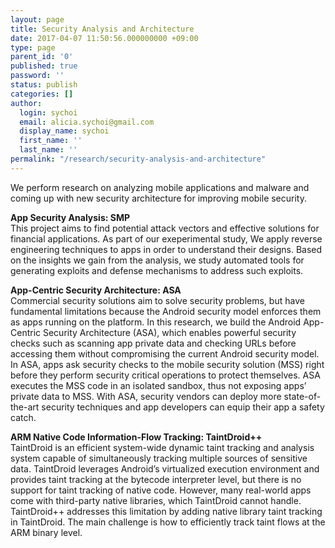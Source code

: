```yaml
---
layout: page
title: Security Analysis and Architecture
date: 2017-04-07 11:50:56.000000000 +09:00
type: page
parent_id: '0'
published: true
password: ''
status: publish
categories: []
author:
  login: sychoi
  email: alicia.sychoi@gmail.com
  display_name: sychoi
  first_name: ''
  last_name: ''
permalink: "/research/security-analysis-and-architecture"
---
```


We perform research on analyzing mobile applications and malware and coming up with new security architecture for improving mobile security.<br>


<b>App Security Analysis: SMP</b><br>
This project aims to find potential attack vectors and effective solutions for financial applications. As part of our exeperimental study, We apply reverse engineering techniques to apps in order to understand their designs. Based on the insights we gain from the analysis, we study automated tools for generating exploits and defense mechanisms to address such exploits.<br>


<b>App-Centric Security Architecture: ASA</b><br>
Commercial security solutions aim to solve security problems, but have fundamental limitations because the Android security model enforces them as apps running on the platform. In this research, we build the Android App-Centric Security Architecture (ASA), which enables powerful security checks such as scanning app private data and checking URLs before accessing them without compromising the current Android security model. In ASA, apps ask security checks to the mobile security solution (MSS) right before they perform security critical operations to protect themselves. ASA executes the MSS code in an isolated sandbox, thus not exposing apps’ private data to MSS. With ASA, security vendors can deploy more state-of-the-art security techniques and app developers can equip their app a safety catch.<br>


<b>ARM Native Code Information-Flow Tracking: TaintDroid++</b><br>
TaintDroid is an efficient system-wide dynamic taint tracking and analysis system capable of simultaneously tracking multiple sources of sensitive data. TaintDroid leverages Android’s virtualized execution environment and provides taint tracking at the bytecode interpreter level, but there is no support for taint tracking of native code. However, many real-world apps come with third-party native libraries, which TaintDroid cannot handle. TaintDroid++ addresses this limitation by adding native library taint tracking in TaintDroid. The main challenge is how to efficiently track taint flows at the ARM binary level.<br>

